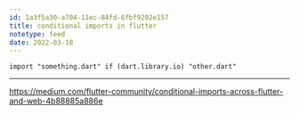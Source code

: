 ```yaml
---
id: 1a3f5a30-a704-11ec-84fd-6fbf9202e157
title: conditional imports in flutter
notetype: feed
date: 2022-03-18
---
```

`import "something.dart" if (dart.library.io) "other.dart"`


---

https://medium.com/flutter-community/conditional-imports-across-flutter-and-web-4b88885a886e